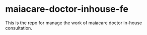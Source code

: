 # maiacare-doctor-inhouse-fe
This is the repo for manage the work of maiacare doctor in-house consultation.
   

   

    
